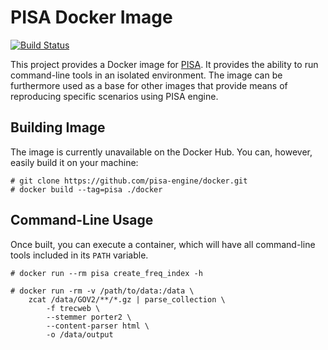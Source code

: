 PISA Docker Image
=================

[![Build Status](https://travis-ci.com/pisa-engine/docker.svg?branch=master)](https://travis-ci.com/pisa-engine/docker)

This project provides a Docker image for [PISA](https://github.com/pisa-engine/pisa).
It provides the ability to run command-line tools in an isolated environment.
The image can be furthermore used as a base for other images that provide means
of reproducing specific scenarios using PISA engine.

## Building Image

The image is currently unavailable on the Docker Hub.
You can, however, easily build it on your machine:

    # git clone https://github.com/pisa-engine/docker.git
    # docker build --tag=pisa ./docker

## Command-Line Usage

Once built, you can execute a container, which will have all command-line tools
included in its `PATH` variable.

    # docker run --rm pisa create_freq_index -h

    # docker run -rm -v /path/to/data:/data \ 
        zcat /data/GOV2/**/*.gz | parse_collection \
            -f trecweb \
            --stemmer porter2 \
            --content-parser html \
            -o /data/output
